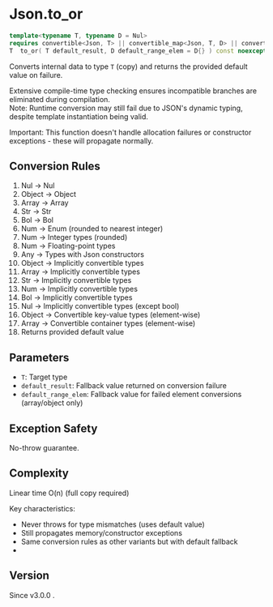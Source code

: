 # **Json.to_or**

```cpp
template<typename T, typename D = Nul>
requires convertible<Json, T> || convertible_map<Json, T, D> || convertible_array<Json, T, D>
T  to_or( T default_result, D default_range_elem = D{} ) const noexcept;
```

Converts internal data to type `T` (copy) and returns the provided default value on failure.

Extensive compile-time type checking ensures incompatible branches are eliminated during compilation.  
Note: Runtime conversion may still fail due to JSON's dynamic typing, despite template instantiation being valid.

Important: This function doesn't handle allocation failures or constructor exceptions - these will propagate normally.

## Conversion Rules

1. Nul → Nul
2. Object → Object
3. Array → Array
4. Str → Str
5. Bol → Bol
6. Num → Enum (rounded to nearest integer)
7. Num → Integer types (rounded)
8. Num → Floating-point types
9. Any → Types with Json constructors
10. Object → Implicitly convertible types
11. Array → Implicitly convertible types
12. Str → Implicitly convertible types
13. Num → Implicitly convertible types
14. Bol → Implicitly convertible types
15. Nul → Implicitly convertible types (except bool)
16. Object → Convertible key-value types (element-wise)
17. Array → Convertible container types (element-wise)
18. Returns provided default value

## Parameters

- `T`: Target type
- `default_result`: Fallback value returned on conversion failure
- `default_range_elem`: Fallback value for failed element conversions (array/object only)

## Exception Safety

No-throw guarantee.

## Complexity

Linear time O(n) (full copy required)

Key characteristics:
- Never throws for type mismatches (uses default value)
- Still propagates memory/constructor exceptions
- Same conversion rules as other variants but with default fallback
- 
## Version

Since v3.0.0 .
